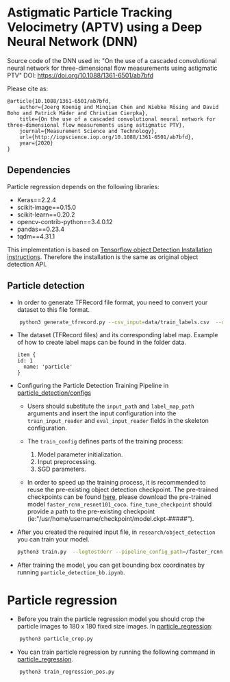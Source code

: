 # Astigmatic Particle Tracking Velocimetry (APTV) using a Deep Neural Network (DNN)
Source code of the DNN used in: "On the use of a cascaded convolutional neural network for three-dimensional flow measurements using astigmatic PTV"
DOI: https://doi.org/10.1088/1361-6501/ab7bfd

Please cite as:

``` 
@article{10.1088/1361-6501/ab7bfd,
	author={Joerg Koenig and Minqian Chen and Wiebke Rösing and David Boho and Patrick Mäder and Christian Cierpka},
	title={On the use of a cascaded convolutional neural network for three-dimensional flow measurements using astigmatic PTV},
	journal={Measurement Science and Technology},
	url={http://iopscience.iop.org/10.1088/1361-6501/ab7bfd},
	year={2020}
}
```

## Dependencies
Particle regression depends on the following libraries:
*   Keras==2.2.4
*   scikit-image==0.15.0
*   scikit-learn==0.20.2
*   opencv-contrib-python==3.4.0.12
*   pandas==0.23.4
*   tqdm==4.31.1


This implementation is based on [Tensorflow object Detection Installation instructions](https://github.com/tensorflow/models/blob/master/research/object_detection/g3doc/installation.md). Therefore the installation is the same as original object detection API.
## Particle detection
* In order to generate TFRecord file format, you need to convert your dataset to this file format.
```bash
    python3 generate_tfrecord.py --csv_input=data/train_labels.csv  --output_path=train.record
```
* The dataset (TFRecord files) and its corresponding label map. Example of how to create label maps can be found in the folder data.
  ```
  item {
  id: 1
    name: 'particle'
  }
  ```
* Configuring the Particle Detection Training Pipeline in [particle_detection/configs](particle_detection/configs)
  * Users should substitute the `input_path` and `label_map_path` arguments and insert the input configuration into the `train_input_reader` and `eval_input_reader` fields in the skeleton configuration.
  * The `train_config` defines parts of the training process:

    1. Model parameter initialization.
    2. Input preprocessing.
    3. SGD parameters.
  * In order to speed up the training process, it is recommended to reuse the pre-existing object detection checkpoint. The pre-trained checkpoints can be found [here](https://github.com/tensorflow/models/blob/master/research/object_detection/g3doc/detection_model_zoo.md), please download the pre-trained model `faster_rcnn_resnet101_coco`. `fine_tune_checkpoint` should provide a path to the pre-existing checkpoint (ie:"/usr/home/username/checkpoint/model.ckpt-#####").


* After you created the required input file, in `research/object_detection` you can train your model.
  ```bash
  python3 train.py  --logtostderr --pipeline_config_path=/faster_rcnn_resnet101_kali.config  --train_dir=
  ```

* After training the model, you can get bounding box coordinates by running `particle_detection_bb.ipynb`.



# Particle regression
* Before you train the particle regression model you should crop the particle images to 180 x 180 fixed size images. In [particle_regression](particle_regression):
```bash
    python3 particle_crop.py
```

* You can train particle regression by running the following command in [particle_regression](particle_regression).
```bash
    python3 train_regression_pos.py
```
